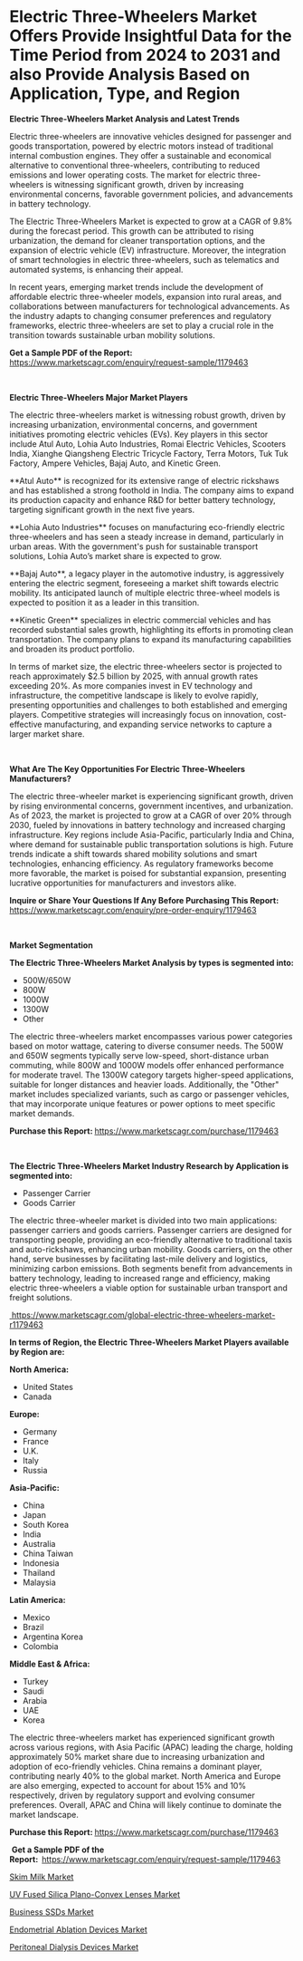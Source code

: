<p><h1>Electric Three-Wheelers Market Offers Provide Insightful Data for the Time Period from 2024 to 2031 and also Provide Analysis Based on Application, Type, and Region</h1></p><p><strong>Electric Three-Wheelers Market Analysis and Latest Trends</strong></p>
<p><p>Electric three-wheelers are innovative vehicles designed for passenger and goods transportation, powered by electric motors instead of traditional internal combustion engines. They offer a sustainable and economical alternative to conventional three-wheelers, contributing to reduced emissions and lower operating costs. The market for electric three-wheelers is witnessing significant growth, driven by increasing environmental concerns, favorable government policies, and advancements in battery technology.</p><p>The Electric Three-Wheelers Market is expected to grow at a CAGR of 9.8% during the forecast period. This growth can be attributed to rising urbanization, the demand for cleaner transportation options, and the expansion of electric vehicle (EV) infrastructure. Moreover, the integration of smart technologies in electric three-wheelers, such as telematics and automated systems, is enhancing their appeal. </p><p>In recent years, emerging market trends include the development of affordable electric three-wheeler models, expansion into rural areas, and collaborations between manufacturers for technological advancements. As the industry adapts to changing consumer preferences and regulatory frameworks, electric three-wheelers are set to play a crucial role in the transition towards sustainable urban mobility solutions.</p></p>
<p><strong>Get a Sample PDF of the Report:&nbsp;</strong> <a href="https://www.marketscagr.com/enquiry/request-sample/1179463?utm_campaign=1179&utm_medium=2&utm_source=Github&utm_content=ia&utm_term=01102024&utm_id=electric-three-wheelers">https://www.marketscagr.com/enquiry/request-sample/1179463</a></p>
<p>&nbsp;</p>
<p><strong>Electric Three-Wheelers Major Market Players</strong></p>
<p><p>The electric three-wheelers market is witnessing robust growth, driven by increasing urbanization, environmental concerns, and government initiatives promoting electric vehicles (EVs). Key players in this sector include Atul Auto, Lohia Auto Industries, Romai Electric Vehicles, Scooters India, Xianghe Qiangsheng Electric Tricycle Factory, Terra Motors, Tuk Tuk Factory, Ampere Vehicles, Bajaj Auto, and Kinetic Green.</p><p>**Atul Auto** is recognized for its extensive range of electric rickshaws and has established a strong foothold in India. The company aims to expand its production capacity and enhance R&D for better battery technology, targeting significant growth in the next five years.</p><p>**Lohia Auto Industries** focuses on manufacturing eco-friendly electric three-wheelers and has seen a steady increase in demand, particularly in urban areas. With the government's push for sustainable transport solutions, Lohia Auto’s market share is expected to grow.</p><p>**Bajaj Auto**, a legacy player in the automotive industry, is aggressively entering the electric segment, foreseeing a market shift towards electric mobility. Its anticipated launch of multiple electric three-wheel models is expected to position it as a leader in this transition.</p><p>**Kinetic Green** specializes in electric commercial vehicles and has recorded substantial sales growth, highlighting its efforts in promoting clean transportation. The company plans to expand its manufacturing capabilities and broaden its product portfolio.</p><p>In terms of market size, the electric three-wheelers sector is projected to reach approximately $2.5 billion by 2025, with annual growth rates exceeding 20%. As more companies invest in EV technology and infrastructure, the competitive landscape is likely to evolve rapidly, presenting opportunities and challenges to both established and emerging players. Competitive strategies will increasingly focus on innovation, cost-effective manufacturing, and expanding service networks to capture a larger market share.</p></p>
<p>&nbsp;</p>
<p><strong>What Are The Key Opportunities For Electric Three-Wheelers Manufacturers?</strong></p>
<p><p>The electric three-wheeler market is experiencing significant growth, driven by rising environmental concerns, government incentives, and urbanization. As of 2023, the market is projected to grow at a CAGR of over 20% through 2030, fueled by innovations in battery technology and increased charging infrastructure. Key regions include Asia-Pacific, particularly India and China, where demand for sustainable public transportation solutions is high. Future trends indicate a shift towards shared mobility solutions and smart technologies, enhancing efficiency. As regulatory frameworks become more favorable, the market is poised for substantial expansion, presenting lucrative opportunities for manufacturers and investors alike.</p></p>
<p><strong>Inquire or Share Your Questions If Any Before Purchasing This Report:</strong> <a href="https://www.marketscagr.com/enquiry/pre-order-enquiry/1179463?utm_campaign=1179&utm_medium=2&utm_source=Github&utm_content=ia&utm_term=01102024&utm_id=electric-three-wheelers">https://www.marketscagr.com/enquiry/pre-order-enquiry/1179463</a></p>
<p>&nbsp;</p>
<p><strong>Market Segmentation</strong></p>
<p><strong>The Electric Three-Wheelers Market Analysis by types is segmented into:</strong></p>
<p><ul><li>500W/650W</li><li>800W</li><li>1000W</li><li>1300W</li><li>Other</li></ul></p>
<p><p>The electric three-wheelers market encompasses various power categories based on motor wattage, catering to diverse consumer needs. The 500W and 650W segments typically serve low-speed, short-distance urban commuting, while 800W and 1000W models offer enhanced performance for moderate travel. The 1300W category targets higher-speed applications, suitable for longer distances and heavier loads. Additionally, the "Other" market includes specialized variants, such as cargo or passenger vehicles, that may incorporate unique features or power options to meet specific market demands.</p></p>
<p><strong>Purchase this Report:&nbsp;</strong><a href="https://www.marketscagr.com/purchase/1179463?utm_campaign=1179&utm_medium=2&utm_source=Github&utm_content=ia&utm_term=01102024&utm_id=electric-three-wheelers">https://www.marketscagr.com/purchase/1179463</a></p>
<p>&nbsp;</p>
<p><strong>The Electric Three-Wheelers Market Industry Research by Application is segmented into:</strong></p>
<p><ul><li>Passenger Carrier</li><li>Goods Carrier</li></ul></p>
<p><p>The electric three-wheeler market is divided into two main applications: passenger carriers and goods carriers. Passenger carriers are designed for transporting people, providing an eco-friendly alternative to traditional taxis and auto-rickshaws, enhancing urban mobility. Goods carriers, on the other hand, serve businesses by facilitating last-mile delivery and logistics, minimizing carbon emissions. Both segments benefit from advancements in battery technology, leading to increased range and efficiency, making electric three-wheelers a viable option for sustainable urban transport and freight solutions.</p></p>
<p><a href="https://www.marketscagr.com/global-electric-three-wheelers-market-r1179463?utm_campaign=1179&utm_medium=2&utm_source=Github&utm_content=ia&utm_term=01102024&utm_id=electric-three-wheelers">&nbsp;https://www.marketscagr.com/global-electric-three-wheelers-market-r1179463</a></p>
<p><strong>In terms of Region, the Electric Three-Wheelers Market Players available by Region are:</strong></p>
<p>
    <p> <strong> North America: </strong>
        <ul>
            <li>United States</li>
            <li>Canada</li>
        </ul>
        </p> 
    <p> <strong> Europe: </strong>
        <ul>
            <li>Germany</li>
            <li>France</li>
            <li>U.K.</li>
            <li>Italy</li>
            <li>Russia</li>
        </ul>
        </p> 
    <p> <strong> Asia-Pacific: </strong>
        <ul>
            <li>China</li>
            <li>Japan</li>
            <li>South Korea</li>
            <li>India</li>
            <li>Australia</li>
            <li>China Taiwan</li>
            <li>Indonesia</li>
            <li>Thailand</li>
            <li>Malaysia</li>
        </ul>
        </p> 
    <p> <strong> Latin America: </strong>
        <ul>
            <li>Mexico</li>
            <li>Brazil</li>
            <li>Argentina Korea</li>
            <li>Colombia</li>
        </ul>
        </p> 
    <p> <strong> Middle East & Africa: </strong>
        <ul>
            <li>Turkey</li>
            <li>Saudi</li>
            <li>Arabia</li>
            <li>UAE</li>
            <li>Korea</li>
        </ul>
    </p>
    </p>
<p><p>The electric three-wheelers market has experienced significant growth across various regions, with Asia Pacific (APAC) leading the charge, holding approximately 50% market share due to increasing urbanization and adoption of eco-friendly vehicles. China remains a dominant player, contributing nearly 40% to the global market. North America and Europe are also emerging, expected to account for about 15% and 10% respectively, driven by regulatory support and evolving consumer preferences. Overall, APAC and China will likely continue to dominate the market landscape.</p></p>
<p><strong>Purchase this Report: </strong><a href="https://www.marketscagr.com/purchase/1179463?utm_campaign=1179&utm_medium=2&utm_source=Github&utm_content=ia&utm_term=01102024&utm_id=electric-three-wheelers">https://www.marketscagr.com/purchase/1179463</a></p>
<p>&nbsp;<strong>Get a Sample PDF of the Report:&nbsp;&nbsp;</strong><a href="https://www.marketscagr.com/enquiry/request-sample/1179463?utm_campaign=1179&utm_medium=2&utm_source=Github&utm_content=ia&utm_term=01102024&utm_id=electric-three-wheelers">https://www.marketscagr.com/enquiry/request-sample/1179463</a></p>
<p><strong></strong></p>
<p><p><a href="https://www.linkedin.com/pulse/skim-milk-industry-forecast-market-shifts-strategic-imperatives-cz8xf?utm_campaign=1179&utm_medium=2&utm_source=Github&utm_content=ia&utm_term=01102024&utm_id=electric-three-wheelers">Skim Milk Market</a></p><p><a href="https://issuu.com/reportprime-2/docs/uv-fused-silica-plano-convex-lenses_97cc72665bba9f?utm_campaign=1179&utm_medium=2&utm_source=Github&utm_content=ia&utm_term=01102024&utm_id=electric-three-wheelers">UV Fused Silica Plano-Convex Lenses Market</a></p><p><a href="https://issuu.com/reportprime-2/docs/business-ssds-market-size-2030.pptx_3c7f7f6323a443?utm_campaign=1179&utm_medium=2&utm_source=Github&utm_content=ia&utm_term=01102024&utm_id=electric-three-wheelers">Business SSDs Market</a></p><p><a href="https://www.linkedin.com/pulse/insights-endometrial-ablation-devices-market-share-competitive-ardwe?utm_campaign=1179&utm_medium=2&utm_source=Github&utm_content=ia&utm_term=01102024&utm_id=electric-three-wheelers">Endometrial Ablation Devices Market</a></p><p><a href="https://www.linkedin.com/pulse/what-emerging-market-trends-peritoneal-dialysis-devices-gq0me?utm_campaign=1179&utm_medium=2&utm_source=Github&utm_content=ia&utm_term=01102024&utm_id=electric-three-wheelers">Peritoneal Dialysis Devices Market</a></p></p>